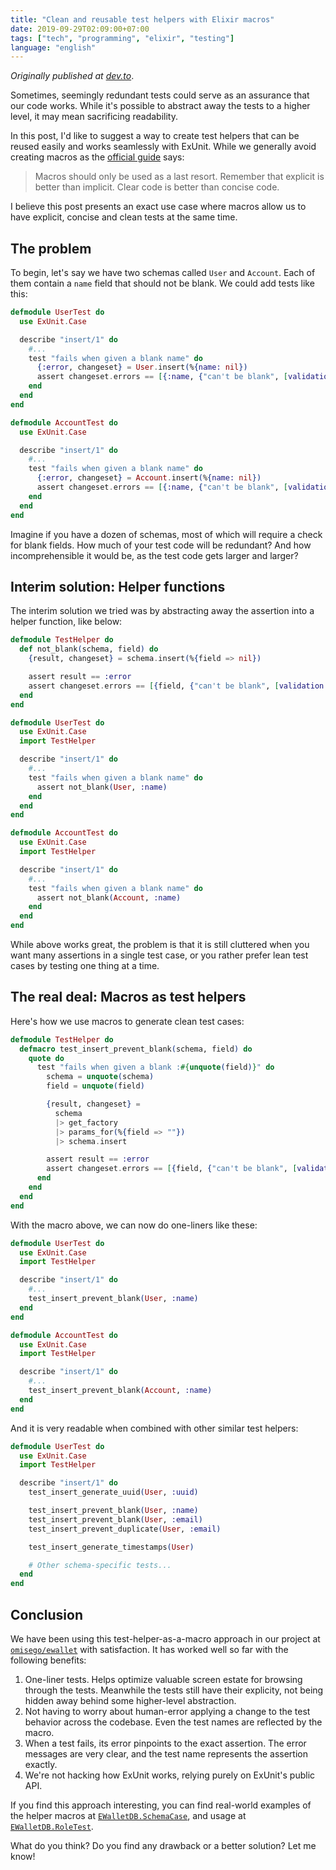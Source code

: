 ```yaml
---
title: "Clean and reusable test helpers with Elixir macros"
date: 2019-09-29T02:09:00+07:00
tags: ["tech", "programming", "elixir", "testing"]
language: "english"
---
```


_Originally published at [dev.to](https://dev.to/unnawut/clean-and-reusable-test-helpers-with-elixir-macros-26e5)_.

Sometimes, seemingly redundant tests could serve as an assurance that our code works. While it's possible to abstract away the tests to a higher level, it may mean sacrificing readability.

In this post, I'd like to suggest a way to create test helpers that can be reused easily and works seamlessly with ExUnit. While we generally avoid creating macros as the [official guide](https://elixir-lang.org/getting-started/meta/macros.html) says:

> Macros should only be used as a last resort. Remember that explicit is better than implicit. Clear code is better than concise code.

I believe this post presents an exact use case where macros allow us to have explicit, concise and clean tests at the same time.

## The problem

To begin, let's say we have two schemas called `User` and `Account`. Each of them contain a `name` field that should not be blank. We could add tests like this:

```elixir
defmodule UserTest do
  use ExUnit.Case

  describe "insert/1" do
    #...
    test "fails when given a blank name" do
      {:error, changeset} = User.insert(%{name: nil})
      assert changeset.errors == [{:name, {"can't be blank", [validation: :required]}}]
    end
  end
end

defmodule AccountTest do
  use ExUnit.Case

  describe "insert/1" do
    #...
    test "fails when given a blank name" do
      {:error, changeset} = Account.insert(%{name: nil})
      assert changeset.errors == [{:name, {"can't be blank", [validation: :required]}}]
    end
  end
end
```

Imagine if you have a dozen of schemas, most of which will require a check for blank fields. How much of your test code will be redundant? And how incomprehensible it would be, as the test code gets larger and larger?

## Interim solution: Helper functions

The interim solution we tried was by abstracting away the assertion into a helper function, like below:

```elixir
defmodule TestHelper do
  def not_blank(schema, field) do
    {result, changeset} = schema.insert(%{field => nil})

    assert result == :error
    assert changeset.errors == [{field, {"can't be blank", [validation: :required]}}]
  end
end

defmodule UserTest do
  use ExUnit.Case
  import TestHelper

  describe "insert/1" do
    #...
    test "fails when given a blank name" do
      assert not_blank(User, :name)
    end
  end
end

defmodule AccountTest do
  use ExUnit.Case
  import TestHelper

  describe "insert/1" do
    #...
    test "fails when given a blank name" do
      assert not_blank(Account, :name)
    end
  end
end
```

While above works great, the problem is that it is still cluttered when you want many assertions in a single test case, or you rather prefer lean test cases by testing one thing at a time.

## The real deal: Macros as test helpers

Here's how we use macros to generate clean test cases:

```elixir
defmodule TestHelper do
  defmacro test_insert_prevent_blank(schema, field) do
    quote do
      test "fails when given a blank :#{unquote(field)}" do
        schema = unquote(schema)
        field = unquote(field)

        {result, changeset} =
          schema
          |> get_factory
          |> params_for(%{field => ""})
          |> schema.insert

        assert result == :error
        assert changeset.errors == [{field, {"can't be blank", [validation: :required]}}]
      end
    end
  end
end
```

With the macro above, we can now do one-liners like these:

```elixir
defmodule UserTest do
  use ExUnit.Case
  import TestHelper

  describe "insert/1" do
    #...
    test_insert_prevent_blank(User, :name)
  end
end

defmodule AccountTest do
  use ExUnit.Case
  import TestHelper

  describe "insert/1" do
    #...
    test_insert_prevent_blank(Account, :name)
  end
end
```

And it is very readable when combined with other similar test helpers:

```elixir
defmodule UserTest do
  use ExUnit.Case
  import TestHelper

  describe "insert/1" do
    test_insert_generate_uuid(User, :uuid)

    test_insert_prevent_blank(User, :name)
    test_insert_prevent_blank(User, :email)
    test_insert_prevent_duplicate(User, :email)

    test_insert_generate_timestamps(User)

    # Other schema-specific tests...
  end
end
```

## Conclusion

We have been using this test-helper-as-a-macro approach in our project at [`omisego/ewallet`](https://github.com/omisego/ewallet) with satisfaction. It has worked well so far with the following benefits:

1. One-liner tests. Helps optimize valuable screen estate for browsing through the tests. Meanwhile the tests still have their explicity, not being hidden away behind some higher-level abstraction.
2. Not having to worry about human-error applying a change to the test behavior across the codebase. Even the test names are reflected by the macro.
3. When a test fails, its error pinpoints to the exact assertion. The error messages are very clear, and the test name represents the assertion exactly.
4. We're not hacking how ExUnit works, relying purely on ExUnit's public API.

If you find this approach interesting, you can find real-world examples of the helper macros at [`EWalletDB.SchemaCase`](https://github.com/omisego/ewallet/blob/master/apps/ewallet_db/test/support/schema_case.ex), and usage at [`EWalletDB.RoleTest`](https://github.com/omisego/ewallet/blob/master/apps/ewallet_db/test/ewallet_db/role_test.exs).

What do you think? Do you find any drawback or a better solution? Let me know!
